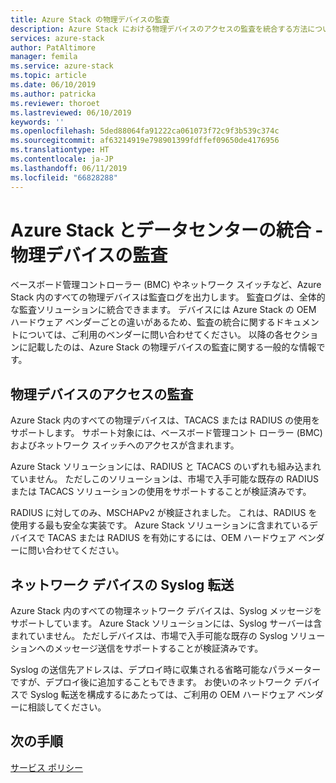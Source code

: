 ```yaml
---
title: Azure Stack の物理デバイスの監査
description: Azure Stack における物理デバイスのアクセスの監査を統合する方法について説明します。
services: azure-stack
author: PatAltimore
manager: femila
ms.service: azure-stack
ms.topic: article
ms.date: 06/10/2019
ms.author: patricka
ms.reviewer: thoroet
ms.lastreviewed: 06/10/2019
keywords: ''
ms.openlocfilehash: 5ded88064fa91222ca061073f72c9f3b539c374c
ms.sourcegitcommit: af63214919e798901399fdffef09650de4176956
ms.translationtype: HT
ms.contentlocale: ja-JP
ms.lasthandoff: 06/11/2019
ms.locfileid: "66828288"
---
```

# <a name="azure-stack-datacenter-integration---physical-device-auditing"></a>Azure Stack とデータセンターの統合 - 物理デバイスの監査

ベースボード管理コントローラー (BMC) やネットワーク スイッチなど、Azure Stack 内のすべての物理デバイスは監査ログを出力します。 監査ログは、全体的な監査ソリューションに統合できまます。 デバイスには Azure Stack の OEM ハードウェア ベンダーごとの違いがあるため、監査の統合に関するドキュメントについては、ご利用のベンダーに問い合わせてください。
以降の各セクションに記載したのは、Azure Stack の物理デバイスの監査に関する一般的な情報です。  

## <a name="physical-device-access-auditing"></a>物理デバイスのアクセスの監査

Azure Stack 内のすべての物理デバイスは、TACACS または RADIUS の使用をサポートします。 サポート対象には、ベースボード管理コント ローラー (BMC) およびネットワーク スイッチへのアクセスが含まれます。

Azure Stack ソリューションには、RADIUS と TACACS のいずれも組み込まれていません。 ただしこのソリューションは、市場で入手可能な既存の RADIUS または TACACS ソリューションの使用をサポートすることが検証済みです。

RADIUS に対してのみ、MSCHAPv2 が検証されました。 これは、RADIUS を使用する最も安全な実装です。
Azure Stack ソリューションに含まれているデバイスで TACAS または RADIUS を有効にするには、OEM ハードウェア ベンダーに問い合わせてください。

## <a name="syslog-forwarding-for-network-devices"></a>ネットワーク デバイスの Syslog 転送

Azure Stack 内のすべての物理ネットワーク デバイスは、Syslog メッセージをサポートしています。 Azure Stack ソリューションには、Syslog サーバーは含まれていません。 ただしデバイスは、市場で入手可能な既存の Syslog ソリューションへのメッセージ送信をサポートすることが検証済みです。

Syslog の送信先アドレスは、デプロイ時に収集される省略可能なパラメーターですが、デプロイ後に追加することもできます。 お使いのネットワーク デバイスで Syslog 転送を構成するにあたっては、ご利用の OEM ハードウェア ベンダーに相談してください。

## <a name="next-steps"></a>次の手順

[サービス ポリシー](azure-stack-servicing-policy.md)

